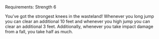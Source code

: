 Requirements: Strength 6

You’ve got the strongest knees in the wasteland! Whenever you long jump you can clear an additional 10 feet and whenever you high jump you can clear an additional 3 feet. Additionally, whenever you take impact damage from a fall, you take half as much.